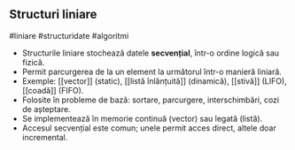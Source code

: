 ## Structuri liniare  
#liniare #structuridate #algoritmi

- Structurile liniare stochează datele **secvențial**, într-o ordine logică sau fizică.
- Permit parcurgerea de la un element la următorul într-o manieră liniară.
- Exemple: [[vector]] (static), [[listă înlănțuită]] (dinamică), [[stivă]] (LIFO), [[coadă]] (FIFO).
- Folosite în probleme de bază: sortare, parcurgere, interschimbări, cozi de așteptare.
- Se implementează în memorie continuă (vector) sau legată (listă).
- Accesul secvențial este comun; unele permit acces direct, altele doar incremental.

